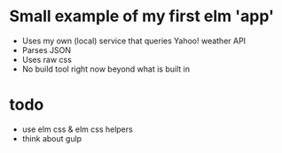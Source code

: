 Small example of my first elm 'app'
===================================

* Uses my own (local) service that queries Yahoo! weather API
* Parses JSON
* Uses raw css
* No build tool right now beyond what is built in


todo
====
* use elm css & elm css helpers
* think about gulp
